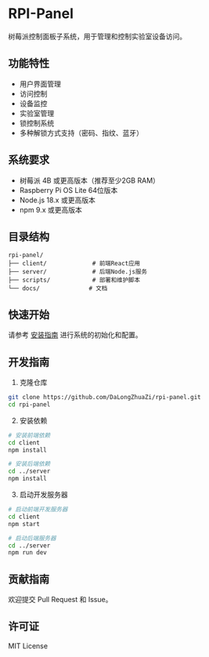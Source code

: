 # RPI-Panel

树莓派控制面板子系统，用于管理和控制实验室设备访问。

## 功能特性

- 用户界面管理
- 访问控制
- 设备监控
- 实验室管理
- 锁控制系统
- 多种解锁方式支持（密码、指纹、蓝牙）

## 系统要求

- 树莓派 4B 或更高版本（推荐至少2GB RAM）
- Raspberry Pi OS Lite 64位版本
- Node.js 18.x 或更高版本
- npm 9.x 或更高版本

## 目录结构

```
rpi-panel/
├── client/             # 前端React应用
├── server/             # 后端Node.js服务
├── scripts/            # 部署和维护脚本
└── docs/              # 文档
```

## 快速开始

请参考 [安装指南](docs/setup.md) 进行系统的初始化和配置。

## 开发指南

1. 克隆仓库
```bash
git clone https://github.com/DaLongZhuaZi/rpi-panel.git
cd rpi-panel
```

2. 安装依赖
```bash
# 安装前端依赖
cd client
npm install

# 安装后端依赖
cd ../server
npm install
```

3. 启动开发服务器
```bash
# 启动前端开发服务器
cd client
npm start

# 启动后端服务器
cd ../server
npm run dev
```

## 贡献指南

欢迎提交 Pull Request 和 Issue。

## 许可证

MIT License 